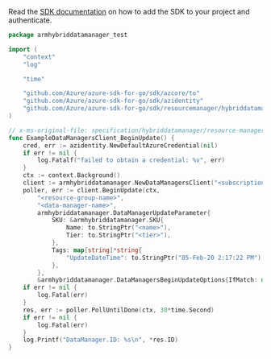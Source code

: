Read the [SDK documentation](https://github.com/Azure/azure-sdk-for-go/blob/sdk%2Fresourcemanager%2Fhybriddatamanager%2Farmhybriddatamanager%2Fv0.1.0/sdk/resourcemanager/hybriddatamanager/armhybriddatamanager/README.md) on how to add the SDK to your project and authenticate.

```go
package armhybriddatamanager_test

import (
	"context"
	"log"

	"time"

	"github.com/Azure/azure-sdk-for-go/sdk/azcore/to"
	"github.com/Azure/azure-sdk-for-go/sdk/azidentity"
	"github.com/Azure/azure-sdk-for-go/sdk/resourcemanager/hybriddatamanager/armhybriddatamanager"
)

// x-ms-original-file: specification/hybriddatamanager/resource-manager/Microsoft.HybridData/stable/2019-06-01/examples/DataManagers_Update-PATCH-example-43.json
func ExampleDataManagersClient_BeginUpdate() {
	cred, err := azidentity.NewDefaultAzureCredential(nil)
	if err != nil {
		log.Fatalf("failed to obtain a credential: %v", err)
	}
	ctx := context.Background()
	client := armhybriddatamanager.NewDataManagersClient("<subscription-id>", cred, nil)
	poller, err := client.BeginUpdate(ctx,
		"<resource-group-name>",
		"<data-manager-name>",
		armhybriddatamanager.DataManagerUpdateParameter{
			SKU: &armhybriddatamanager.SKU{
				Name: to.StringPtr("<name>"),
				Tier: to.StringPtr("<tier>"),
			},
			Tags: map[string]*string{
				"UpdateDateTime": to.StringPtr("05-Feb-20 2:17:22 PM"),
			},
		},
		&armhybriddatamanager.DataManagersBeginUpdateOptions{IfMatch: nil})
	if err != nil {
		log.Fatal(err)
	}
	res, err := poller.PollUntilDone(ctx, 30*time.Second)
	if err != nil {
		log.Fatal(err)
	}
	log.Printf("DataManager.ID: %s\n", *res.ID)
}
```
